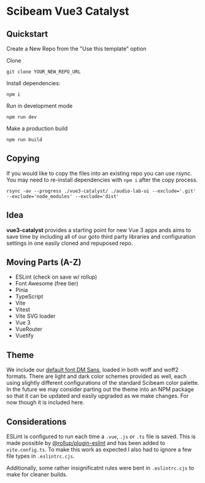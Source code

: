 # Scibeam Vue3 Catalyst

## Quickstart
Create a New Repo from the "Use this template" option

Clone
```
git clone YOUR_NEW_REPO_URL
```

Install dependencies:
```
npm i
```

Run in development mode
```
npm run dev
```

Make a production build
```
npm run build
```

## Copying
If you would like to copy the files into an existing repo you can use rsync. You may need to re-install dependencies with `npm i` after the copy process.
```
rsync -av --progress ./vue3-catalyst/ ./audio-lab-ui --exclude='.git' --exclude='node_modules' --exclude='dist'
```

## Idea
__vue3-catalyst__ provides a starting point for new Vue 3 apps ands aims to save time by including all of our goto third party libraries and configuration settings in one easily cloned and repuposed repo.

## Moving Parts (A-Z)
  * ESLint (check on save w/ rollup)
  * Font Awesome (free tier)
  * Pinia
  * TypeScript
  * Vite
  * Vitest
  * Vite SVG loader
  * Vue 3
  * VueRouter
  * Vuetify

## Theme
We include our [default font DM Sans](https://fonts.google.com/specimen/DM+Sans?query=dm+sans), loaded in both woff and woff2 formats. There are light and dark color schemes provided as well, each using slightly different configurations of the standard Scibeam color palette. In the future we may consider parting out the theme into an NPM package so that it can be updated and easily upgraded as we make changes. For now though it is included here.

## Considerations
ESLint is configured to run each time a `.vue`, `.js` or `.ts` file is saved. This is made possible by [@rollup/plugin-eslint](https://www.npmjs.com/package/@rollup/plugin-eslint) and has been added to `vite.config.ts`. To make this work as expected I also had to ignore a few file types in `.eslintrc.cjs`.

Additionally, some rather insignificatnt rules were bent in `.eslintrc.cjs` to make for cleaner builds.
